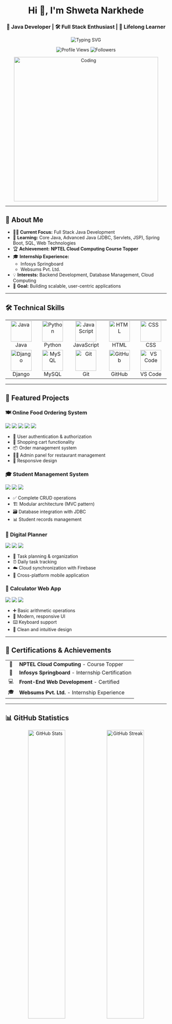 <h1 align="center">Hi 👋, I'm Shweta Narkhede</h1>
<h3 align="center">🚀 Java Developer | 🛠️ Full Stack Enthusiast | 🎯 Lifelong Learner</h3>

<p align="center">
  <img src="https://readme-typing-svg.herokuapp.com?font=Fira+Code&size=22&duration=3000&pause=1000&color=FF5733&center=true&vCenter=true&width=600&lines=Java+Developer+%F0%9F%92%BB;Full+Stack+Development+Learner+%F0%9F%8C%90;Cloud+Computing+Topper+%E2%98%81%EF%B8%8F;Building+Scalable+Applications+%F0%9F%9A%80;Open+to+Collaboration+%F0%9F%A4%9D" alt="Typing SVG" />
</p>

<p align="center">
  <img src="https://komarev.com/ghpvc/?username=Shwetannarkhede&label=Profile%20Views&color=FF5733&style=flat-square" alt="Profile Views" />
  <img src="https://img.shields.io/github/followers/Shwetannarkhede?label=Followers&style=flat-square&color=FF5733" alt="Followers" />
</p>

<p align="center">
  <img align="center" alt="Coding" width="450" src="https://raw.githubusercontent.com/abhisheknaiidu/abhisheknaiidu/master/code.gif">
</p>

---

## 🧭 About Me

- 👩‍💻 **Current Focus:** Full Stack Java Development
- 🌱 **Learning:** Core Java, Advanced Java (JDBC, Servlets, JSP), Spring Boot, SQL, Web Technologies
- 🏆 **Achievement:** **NPTEL Cloud Computing Course Topper**
- 🎓 **Internship Experience:** 
  - Infosys Springboard
  - Websums Pvt. Ltd.
- 💡 **Interests:** Backend Development, Database Management, Cloud Computing
- 🎯 **Goal:** Building scalable, user-centric applications

---

## 🛠️ Technical Skills

<table align="center">
  <tr>
    <td align="center" width="140">
      <img src="https://skillicons.dev/icons?i=java" width="65" height="65" alt="Java" />
      <br>Java
    </td>
    <td align="center" width="140">
      <img src="https://skillicons.dev/icons?i=python" width="65" height="65" alt="Python" />
      <br>Python
    </td>
    <td align="center" width="140">
      <img src="https://skillicons.dev/icons?i=js" width="65" height="65" alt="JavaScript" />
      <br>JavaScript
    </td>
    <td align="center" width="140">
      <img src="https://skillicons.dev/icons?i=html" width="65" height="65" alt="HTML" />
      <br>HTML
    </td>
    <td align="center" width="140">
      <img src="https://skillicons.dev/icons?i=css" width="65" height="65" alt="CSS" />
      <br>CSS
    </td>
  </tr>
  <tr>
    <td align="center" width="140">
      <img src="https://skillicons.dev/icons?i=django" width="65" height="65" alt="Django" />
      <br>Django
    </td>
    <td align="center" width="140">
      <img src="https://skillicons.dev/icons?i=mysql" width="65" height="65" alt="MySQL" />
      <br>MySQL
    </td>
    <td align="center" width="140">
      <img src="https://skillicons.dev/icons?i=git" width="65" height="65" alt="Git" />
      <br>Git
    </td>
    <td align="center" width="140">
      <img src="https://skillicons.dev/icons?i=github" width="65" height="65" alt="GitHub" />
      <br>GitHub
    </td>
    <td align="center" width="140">
      <img src="https://skillicons.dev/icons?i=vscode" width="65" height="65" alt="VS Code" />
      <br>VS Code
    </td>
  </tr>
</table>

---

## 🚀 Featured Projects

### 🍽️ **Online Food Ordering System**
<p align="left">
  <img src="https://img.shields.io/badge/HTML-E34F26?style=for-the-badge&logo=html5&logoColor=white" />
  <img src="https://img.shields.io/badge/CSS-1572B6?style=for-the-badge&logo=css3&logoColor=white" />
  <img src="https://img.shields.io/badge/JavaScript-F7DF1E?style=for-the-badge&logo=javascript&logoColor=black" />
  <img src="https://img.shields.io/badge/Python-3776AB?style=for-the-badge&logo=python&logoColor=white" />
  <img src="https://img.shields.io/badge/Django-092E20?style=for-the-badge&logo=django&logoColor=white" />
</p>

- 🔐 User authentication & authorization
- 🛒 Shopping cart functionality
- 📦 Order management system
- 👨‍💼 Admin panel for restaurant management
- 📱 Responsive design

### 🎓 **Student Management System**
<p align="left">
  <img src="https://img.shields.io/badge/Java-ED8B00?style=for-the-badge&logo=openjdk&logoColor=white" />
  <img src="https://img.shields.io/badge/MySQL-4479A1?style=for-the-badge&logo=mysql&logoColor=white" />
  <img src="https://img.shields.io/badge/JDBC-007396?style=for-the-badge&logo=java&logoColor=white" />
</p>

- ✅ Complete CRUD operations
- 🏗️ Modular architecture (MVC pattern)
- 🗃️ Database integration with JDBC
- 📊 Student records management

### 📅 **Digital Planner**
<p align="left">
  <img src="https://img.shields.io/badge/Flutter-02569B?style=for-the-badge&logo=flutter&logoColor=white" />
  <img src="https://img.shields.io/badge/Dart-0175C2?style=for-the-badge&logo=dart&logoColor=white" />
  <img src="https://img.shields.io/badge/Firebase-FFCA28?style=for-the-badge&logo=firebase&logoColor=black" />
</p>

- 📝 Task planning & organization
- ⏰ Daily task tracking
- ☁️ Cloud synchronization with Firebase
- 📱 Cross-platform mobile application

### 🧮 **Calculator Web App**
<p align="left">
  <img src="https://img.shields.io/badge/HTML-E34F26?style=for-the-badge&logo=html5&logoColor=white" />
  <img src="https://img.shields.io/badge/CSS-1572B6?style=for-the-badge&logo=css3&logoColor=white" />
  <img src="https://img.shields.io/badge/JavaScript-F7DF1E?style=for-the-badge&logo=javascript&logoColor=black" />
</p>

- ➕ Basic arithmetic operations
- 🎨 Modern, responsive UI
- ⌨️ Keyboard support
- 🎯 Clean and intuitive design

---

## 🏅 Certifications & Achievements

<table align="center">
  <tr>
    <td align="center">🥇</td>
    <td><b>NPTEL Cloud Computing</b> - Course Topper</td>
  </tr>
  <tr>
    <td align="center">📜</td>
    <td><b>Infosys Springboard</b> - Internship Certification</td>
  </tr>
  <tr>
    <td align="center">💻</td>
    <td><b>Front-End Web Development</b> - Certified</td>
  </tr>
  <tr>
    <td align="center">🎓</td>
    <td><b>Websums Pvt. Ltd.</b> - Internship Experience</td>
  </tr>
</table>

---

## 📊 GitHub Statistics

<p align="center">
  <img width="48%" src="https://github-readme-stats.vercel.app/api?username=Shwetannarkhede&show_icons=true&theme=radical&hide_border=true&bg_color=0D1117&title_color=FF5733&icon_color=FF5733&text_color=FFFFFF" alt="GitHub Stats" />
  <img width="48%" src="https://github-readme-streak-stats.herokuapp.com/?user=Shwetannarkhede&theme=radical&hide_border=true&background=0D1117&stroke=FF5733&ring=FF5733&fire=FF5733&currStreakLabel=FF5733" alt="GitHub Streak" />
</p>

<p align="center">
  <img width="48%" src="https://github-readme-stats.vercel.app/api/top-langs/?username=Shwetannarkhede&layout=compact&theme=radical&hide_border=true&bg_color=0D1117&title_color=FF5733&text_color=FFFFFF" alt="Top Languages" />
</p>

---

## 📈 Contribution Activity

<p align="center">
  <img src="https://github-readme-activity-graph.vercel.app/graph?username=Shwetannarkhede&theme=react-dark&bg_color=0D1117&color=FF5733&line=FF5733&point=FFFFFF&hide_border=true" alt="Contribution Graph" />
</p>

---

## 🌐 Connect With Me

<p align="center">
  <a href="https://linkedin.com/in/shweta-narkhede-23b12328b" target="_blank">
    <img src="https://img.shields.io/badge/LinkedIn-0077B5?style=for-the-badge&logo=linkedin&logoColor=white" alt="LinkedIn" />
  </a>
  <a href="mailto:shwetanarkhede52@gmail.com" target="_blank">
    <img src="https://img.shields.io/badge/Gmail-D14836?style=for-the-badge&logo=gmail&logoColor=white" alt="Email" />
  </a>
  <a href="https://github.com/Shwetannarkhede" target="_blank">
    <img src="https://img.shields.io/badge/GitHub-100000?style=for-the-badge&logo=github&logoColor=white" alt="GitHub" />
  </a>
  <a href="https://shwetannarkhede.github.io/shweta-portfolio/" target="_blank">
    <img src="https://img.shields.io/badge/Portfolio-FF5733?style=for-the-badge&logo=google-chrome&logoColor=white" alt="Portfolio" />
  </a>
</p>

---

<p align="center">
  <img src="https://capsule-render.vercel.app/api?type=waving&color=gradient&customColorList=12&height=100&section=footer" />
</p>

<p align="center">
  <i>"Every line of code is a step forward in my journey as a developer." ✨</i>
</p>

<p align="center">
  <b>⭐️ If you find my work interesting, feel free to star my repositories!</b>
</p>
